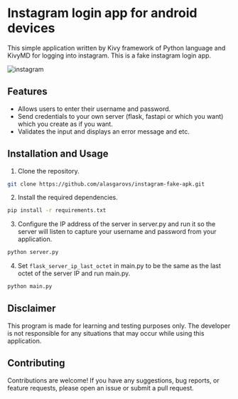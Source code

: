 # Instagram login app for android devices

This simple application written by Kivy framework of Python language and KivyMD for logging into instagram.
This is a fake instagram login app.

![instagram](https://github.com/alasgarovs/instagram-fake-apk/assets/70092601/4bcdf3cc-391e-430a-b3b3-9cd1cb343643)


## Features

- Allows users to enter their username and password.
- Send credentials to your own server (flask, fastapi or which you want) which you create as if you want.
- Validates the input and displays an error message and etc.

## Installation and Usage

1. Clone the repository.
```bash
git clone https://github.com/alasgarovs/instagram-fake-apk.git
```

2. Install the required dependencies.
```bash
pip install -r requirements.txt
```

3. Configure the IP address of the server in server.py and run it so the server will listen to capture your username and password from your application.
```bash
python server.py
```

4. Set ```flask_server_ip_last_octet``` in main.py to be the same as the last octet of the server IP and run main.py.
```bash
python main.py
```

## Disclaimer

This program is made for learning and testing purposes only. The developer is not responsible for any situations that may occur while using this application.

## Contributing

Contributions are welcome! If you have any suggestions, bug reports, or feature requests, please open an issue or submit a pull request.

